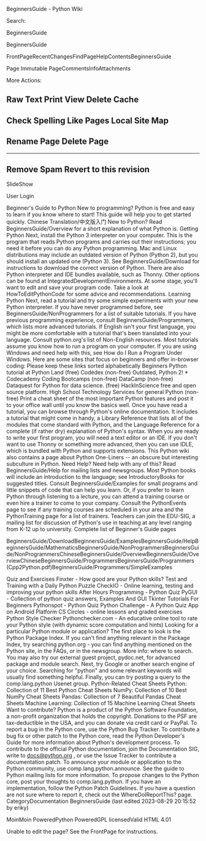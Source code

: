 BeginnersGuide - Python Wiki

Search:

BeginnersGuide

BeginnersGuide

FrontPageRecentChangesFindPageHelpContentsBeginnersGuide

Page
Immutable PageCommentsInfoAttachments

More Actions:

Raw Text
Print View
Delete Cache
------------------------
Check Spelling
Like Pages
Local Site Map
------------------------
Rename Page
Delete Page
------------------------
------------------------
Remove Spam
Revert to this revision
------------------------
SlideShow

User
Login

Beginner's Guide to Python
New to programming? Python is free and easy to learn if you know where to start! This guide will help you to get started quickly. Chinese Translation/中文版入门 
New to Python?
Read BeginnersGuide/Overview for a short explanation of what Python is. 
Getting Python
Next, install the Python 3 interpreter on your computer. This is the program that reads Python programs and carries out their instructions; you need it before you can do any Python programming. Mac and Linux distributions may include an outdated version of Python (Python 2), but you should install an updated one (Python 3). See BeginnersGuide/Download for instructions to download the correct version of Python. There are also Python interpreter and IDE bundles available, such as Thonny. Other options can be found at IntegratedDevelopmentEnvironments. At some stage, you'll want to edit and save your program code. Take a look at HowToEditPythonCode for some advice and recommendations. 
Learning Python
Next, read a tutorial and try some simple experiments with your new Python interpreter. If you have never programmed before, see BeginnersGuide/NonProgrammers for a list of suitable tutorials. If you have previous programming experience, consult BeginnersGuide/Programmers, which lists more advanced tutorials. If English isn't your first language, you might be more comfortable with a tutorial that's been translated into your language. Consult python.org's list of Non-English resources. Most tutorials assume you know how to run a program on your computer. If you are using Windows and need help with this, see How do I Run a Program Under Windows. Here are some sites that focus on beginners and offer in-browser coding: Please keep these links sorted alphabetically Beginners Python tutorial at Python Land (free) Codédex (non-free) Outdated, Python 2! * Codecademy  Coding Bootcamps (non-free) DataCamp (non-free) Dataquest for Python for data science. (free) HackInScience free and open source platform. High School Technology Services for general Python (non-free) Print a cheat sheet of the most important Python features and post it to your office wall until you know the basics well. Once you have read a tutorial, you can browse through Python's online documentation. It includes a tutorial that might come in handy, a Library Reference that lists all of the modules that come standard with Python, and the Language Reference for a complete (if rather dry) explanation of Python's syntax. When you are ready to write your first program, you will need a text editor or an IDE. If you don't want to use Thonny or something more advanced, then you can use IDLE, which is bundled with Python and supports extensions. This Python wiki also contains a page about Python One-Liners -- an obscure but interesting subculture in Python. 
Need Help?
Need help with any of this? Read BeginnersGuide/Help for mailing lists and newsgroups. Most Python books will include an introduction to the language; see IntroductoryBooks for suggested titles. Consult BeginnersGuide/Examples for small programs and little snippets of code that can help you learn. Or, if you prefer to learn Python through listening to a lecture, you can attend a training course or even hire a trainer to come to your company. Consult the PythonEvents page to see if any training courses are scheduled in your area and the PythonTraining page for a list of trainers. Teachers can join the EDU-SIG, a mailing list for discussion of Python's use in teaching at any level ranging from K-12 up to university. 
Complete list of Beginner's Guide pages

BeginnersGuide/DownloadBeginnersGuide/ExamplesBeginnersGuide/HelpBeginnersGuide/MathematicsBeginnersGuide/NonProgrammersBeginnersGuide/NonProgrammersChineseBeginnersGuide/OverviewBeginnersGuide/OverviewChineseBeginnersGuide/ProgrammersBeginnersGuide/Programmers (Cpp2Python.pdf)BeginnersGuide/Programmers/SimpleExamples
 
Quiz and Exercises
Finxter - How good are your Python skills? Test and Training with a Daily Python Puzzle CheckIO - Online learning, testing and improving your python skills After Hours Programming - Python Quiz PyGUI - Collection of python quiz answers, Examples And GUI Tkinter Tutorials For Beginners Pythonspot - Python Quiz Python Challenge - A Python Quiz App on Android Platform CS Circles - online lessons and graded exercises 
Python Style Checker
Pythonchecker.com - An educative online tool to rate your Python style (with dynamic score computation and hints) 
Looking for a particular Python module or application?
The first place to look is the Python Package Index. If you can't find anything relevant in the Package Index, try searching python.org - you can find anything mentioned on the Python site, in the FAQs, or in the newsgroup. More info: where to search. You may also try our external guest project, pydoc.net, for advanced package and module search. Next, try Google or another search engine of your choice. Searching for "python" and some relevant keywords will usually find something helpful. Finally, you can try posting a query to the comp.lang.python Usenet group. 
Python-Related Cheat Sheets
Python: Collection of 11 Best Python Cheat Sheets NumPy: Collection of 10 Best NumPy Cheat Sheets Pandas: Collection of 7 Beautiful Pandas Cheat Sheets Machine Learning: Collection of 15 Machine Learning Cheat Sheets 
Want to contribute?
Python is a product of the Python Software Foundation, a non-profit organization that holds the copyright. Donations to the PSF are tax-deductible in the USA, and you can donate via credit card or PayPal. To report a bug in the Python core, use the Python Bug Tracker. To contribute a bug fix or other patch to the Python core, read the Python Developer's Guide for more information about Python's development process. To contribute to the official Python documentation, join the Documentation SIG, write to docs@python.org , or use the Issue Tracker to contribute a documentation patch. To announce your module or application to the Python community, use comp.lang.python.announce. See the guide to Python mailing lists for more information. To propose changes to the Python core, post your thoughts to comp.lang.python. If you have an implementation, follow the Python Patch Guidelines. If you have a question are not sure where to report it, check out the WhereDoIReportThis? page.  CategoryDocumentation BeginnersGuide  (last edited 2023-08-29 20:15:52 by eriky)

MoinMoin PoweredPython PoweredGPL licensedValid HTML 4.01

Unable to edit the page? See the FrontPage for instructions.